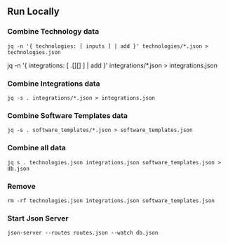 
## Run Locally

### Combine Technology data

```
jq -n '{ technologies: [ inputs ] | add }' technologies/*.json > technologies.json
```

jq -n '{ integrations: [ .[][] ] | add }' integrations/*.json > integrations.json

### Combine Integrations data

```
jq -s . integrations/*.json > integrations.json
```

### Combine Software Templates data

```
jq -s . software_templates/*.json > software_templates.json
```

### Combine all data

```
jq s . technologies.json integrations.json software_templates.json > db.json
```

### Remove

```
rm -rf technologies.json integrations.json software_templates.json
```

### Start Json Server

```
json-server --routes routes.json --watch db.json
```